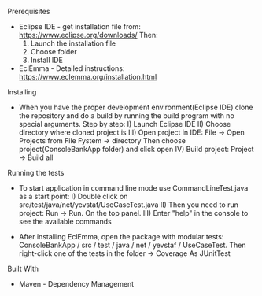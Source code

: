Prerequisites

- Eclipse IDE - get installation file from:
	https://www.eclipse.org/downloads/
	Then:
	1) Launch the installation file
	2) Choose folder 
	3) Install IDE
- EclEmma - Detailed instructions:
	https://www.eclemma.org/installation.html
	
	
Installing

- When you have the proper development environment(Eclipse IDE)
clone the repository and do a build by running the build program with no special arguments. 
	Step by step:
	I) Launch Eclipse IDE
	II) Choose directory where cloned project is
	III) Open project in IDE: File -> Open Projects from File Fystem -> directory
		Then choose project(ConsoleBankApp folder) and click open
	IV) Build project: Project -> Build all
		
Running the tests

- To start application in command line mode use CommandLineTest.java as a start point:
	I) Double click on  src/test/java/net/yevstaf/UseCaseTest.java
	II) Then you need to run project: Run -> Run. On the top panel.
	III) Enter "help" in the console to see the available commands

- After installing EclEmma, open the package with modular tests: ConsoleBankApp / src / test / java / net / yevstaf / UseCaseTest.
Then right-click one of the tests in the folder -> Coverage As JUnitTest

Built With 
- Maven - Dependency Management
